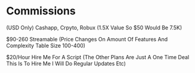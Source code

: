 # Commissions

(USD Only) Cashapp, Crpyto, Robux (1.5X Value So $50 Would Be 7.5K)

$90-260 Streamable (Price Changes On Amount Of Features And Complexity Table Size 100-400)

$20/Hour Hire Me For A Script (The Other Plans Are Just A One Time Deal This Is To Hire Me I Will Do Regular Updates Etc)
